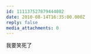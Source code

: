 ```yaml
---
id: 111137527879444802
date: 2010-08-14T16:35:00.000Z
reply: false
media_attachments: 0
---
```


我要笑死了 ​​​​

